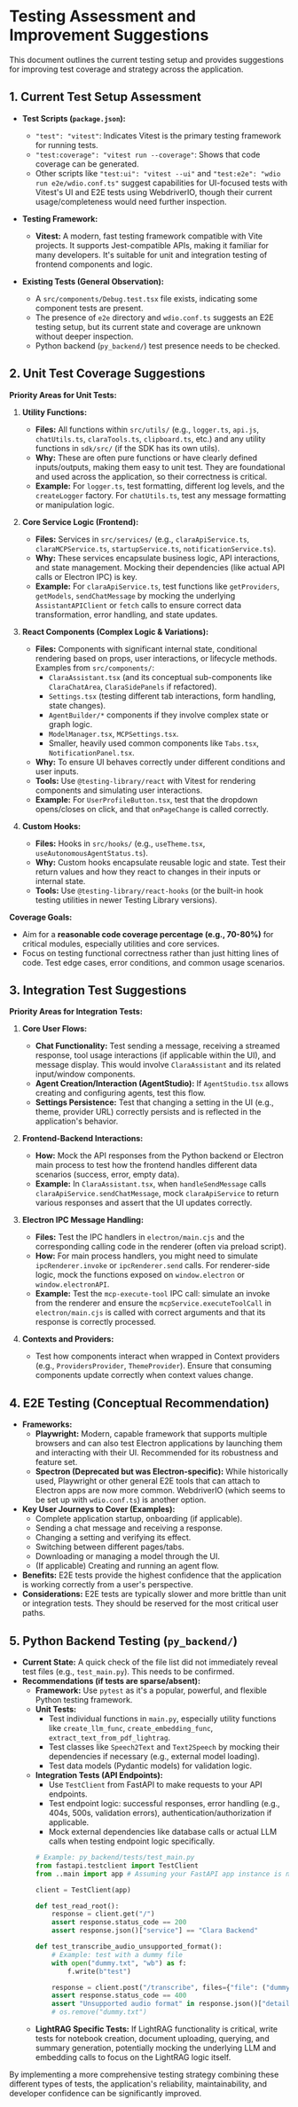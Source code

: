# Testing Assessment and Improvement Suggestions

This document outlines the current testing setup and provides suggestions for improving test coverage and strategy across the application.

## 1. Current Test Setup Assessment

*   **Test Scripts (`package.json`):**
    *   `"test": "vitest"`: Indicates Vitest is the primary testing framework for running tests.
    *   `"test:coverage": "vitest run --coverage"`: Shows that code coverage can be generated.
    *   Other scripts like `"test:ui": "vitest --ui"` and `"test:e2e": "wdio run e2e/wdio.conf.ts"` suggest capabilities for UI-focused tests with Vitest's UI and E2E tests using WebdriverIO, though their current usage/completeness would need further inspection.

*   **Testing Framework:**
    *   **Vitest:** A modern, fast testing framework compatible with Vite projects. It supports Jest-compatible APIs, making it familiar for many developers. It's suitable for unit and integration testing of frontend components and logic.

*   **Existing Tests (General Observation):**
    *   A `src/components/Debug.test.tsx` file exists, indicating some component tests are present.
    *   The presence of `e2e` directory and `wdio.conf.ts` suggests an E2E testing setup, but its current state and coverage are unknown without deeper inspection.
    *   Python backend (`py_backend/`) test presence needs to be checked.

## 2. Unit Test Coverage Suggestions

**Priority Areas for Unit Tests:**

1.  **Utility Functions:**
    *   **Files:** All functions within `src/utils/` (e.g., `logger.ts`, `api.js`, `chatUtils.ts`, `claraTools.ts`, `clipboard.ts`, etc.) and any utility functions in `sdk/src/` (if the SDK has its own utils).
    *   **Why:** These are often pure functions or have clearly defined inputs/outputs, making them easy to unit test. They are foundational and used across the application, so their correctness is critical.
    *   **Example:** For `logger.ts`, test formatting, different log levels, and the `createLogger` factory. For `chatUtils.ts`, test any message formatting or manipulation logic.

2.  **Core Service Logic (Frontend):**
    *   **Files:** Services in `src/services/` (e.g., `claraApiService.ts`, `claraMCPService.ts`, `startupService.ts`, `notificationService.ts`).
    *   **Why:** These services encapsulate business logic, API interactions, and state management. Mocking their dependencies (like actual API calls or Electron IPC) is key.
    *   **Example:** For `claraApiService.ts`, test functions like `getProviders`, `getModels`, `sendChatMessage` by mocking the underlying `AssistantAPIClient` or `fetch` calls to ensure correct data transformation, error handling, and state updates.

3.  **React Components (Complex Logic & Variations):**
    *   **Files:** Components with significant internal state, conditional rendering based on props, user interactions, or lifecycle methods. Examples from `src/components/`:
        *   `ClaraAssistant.tsx` (and its conceptual sub-components like `ClaraChatArea`, `ClaraSidePanels` if refactored).
        *   `Settings.tsx` (testing different tab interactions, form handling, state changes).
        *   `AgentBuilder/*` components if they involve complex state or graph logic.
        *   `ModelManager.tsx`, `MCPSettings.tsx`.
        *   Smaller, heavily used common components like `Tabs.tsx`, `NotificationPanel.tsx`.
    *   **Why:** To ensure UI behaves correctly under different conditions and user inputs.
    *   **Tools:** Use `@testing-library/react` with Vitest for rendering components and simulating user interactions.
    *   **Example:** For `UserProfileButton.tsx`, test that the dropdown opens/closes on click, and that `onPageChange` is called correctly.

4.  **Custom Hooks:**
    *   **Files:** Hooks in `src/hooks/` (e.g., `useTheme.tsx`, `useAutonomousAgentStatus.ts`).
    *   **Why:** Custom hooks encapsulate reusable logic and state. Test their return values and how they react to changes in their inputs or internal state.
    *   **Tools:** Use `@testing-library/react-hooks` (or the built-in hook testing utilities in newer Testing Library versions).

**Coverage Goals:**

*   Aim for a **reasonable code coverage percentage (e.g., 70-80%)** for critical modules, especially utilities and core services.
*   Focus on testing functional correctness rather than just hitting lines of code. Test edge cases, error conditions, and common usage scenarios.

## 3. Integration Test Suggestions

**Priority Areas for Integration Tests:**

1.  **Core User Flows:**
    *   **Chat Functionality:** Test sending a message, receiving a streamed response, tool usage interactions (if applicable within the UI), and message display. This would involve `ClaraAssistant` and its related input/window components.
    *   **Agent Creation/Interaction (AgentStudio):** If `AgentStudio.tsx` allows creating and configuring agents, test this flow.
    *   **Settings Persistence:** Test that changing a setting in the UI (e.g., theme, provider URL) correctly persists and is reflected in the application's behavior.

2.  **Frontend-Backend Interactions:**
    *   **How:** Mock the API responses from the Python backend or Electron main process to test how the frontend handles different data scenarios (success, error, empty data).
    *   **Example:** In `ClaraAssistant.tsx`, when `handleSendMessage` calls `claraApiService.sendChatMessage`, mock `claraApiService` to return various responses and assert that the UI updates correctly.

3.  **Electron IPC Message Handling:**
    *   **Files:** Test the IPC handlers in `electron/main.cjs` and the corresponding calling code in the renderer (often via preload script).
    *   **How:** For main process handlers, you might need to simulate `ipcRenderer.invoke` or `ipcRenderer.send` calls. For renderer-side logic, mock the functions exposed on `window.electron` or `window.electronAPI`.
    *   **Example:** Test the `mcp-execute-tool` IPC call: simulate an invoke from the renderer and ensure the `mcpService.executeToolCall` in `electron/main.cjs` is called with correct arguments and that its response is correctly processed.

4.  **Contexts and Providers:**
    *   Test how components interact when wrapped in Context providers (e.g., `ProvidersProvider`, `ThemeProvider`). Ensure that consuming components update correctly when context values change.

## 4. E2E Testing (Conceptual Recommendation)

*   **Frameworks:**
    *   **Playwright:** Modern, capable framework that supports multiple browsers and can also test Electron applications by launching them and interacting with their UI. Recommended for its robustness and feature set.
    *   **Spectron (Deprecated but was Electron-specific):** While historically used, Playwright or other general E2E tools that can attach to Electron apps are now more common. WebdriverIO (which seems to be set up with `wdio.conf.ts`) is another option.
*   **Key User Journeys to Cover (Examples):**
    *   Complete application startup, onboarding (if applicable).
    *   Sending a chat message and receiving a response.
    *   Changing a setting and verifying its effect.
    *   Switching between different pages/tabs.
    *   Downloading or managing a model through the UI.
    *   (If applicable) Creating and running an agent flow.
*   **Benefits:** E2E tests provide the highest confidence that the application is working correctly from a user's perspective.
*   **Considerations:** E2E tests are typically slower and more brittle than unit or integration tests. They should be reserved for the most critical user paths.

## 5. Python Backend Testing (`py_backend/`)

*   **Current State:** A quick check of the file list did not immediately reveal test files (e.g., `test_main.py`). This needs to be confirmed.
*   **Recommendations (if tests are sparse/absent):**
    *   **Framework:** Use `pytest` as it's a popular, powerful, and flexible Python testing framework.
    *   **Unit Tests:**
        *   Test individual functions in `main.py`, especially utility functions like `create_llm_func`, `create_embedding_func`, `extract_text_from_pdf_lightrag`.
        *   Test classes like `Speech2Text` and `Text2Speech` by mocking their dependencies if necessary (e.g., external model loading).
        *   Test data models (Pydantic models) for validation logic.
    *   **Integration Tests (API Endpoints):**
        *   Use `TestClient` from FastAPI to make requests to your API endpoints.
        *   Test endpoint logic: successful responses, error handling (e.g., 404s, 500s, validation errors), authentication/authorization if applicable.
        *   Mock external dependencies like database calls or actual LLM calls when testing endpoint logic specifically.
        ```python
        # Example: py_backend/tests/test_main.py
        from fastapi.testclient import TestClient
        from ..main import app # Assuming your FastAPI app instance is named 'app'

        client = TestClient(app)

        def test_read_root():
            response = client.get("/")
            assert response.status_code == 200
            assert response.json()["service"] == "Clara Backend"

        def test_transcribe_audio_unsupported_format():
            # Example: test with a dummy file
            with open("dummy.txt", "wb") as f:
                f.write(b"test")

            response = client.post("/transcribe", files={"file": ("dummy.txt", open("dummy.txt", "rb"), "text/plain")})
            assert response.status_code == 400
            assert "Unsupported audio format" in response.json()["detail"]
            # os.remove("dummy.txt")
        ```
    *   **LightRAG Specific Tests:** If LightRAG functionality is critical, write tests for notebook creation, document uploading, querying, and summary generation, potentially mocking the underlying LLM and embedding calls to focus on the LightRAG logic itself.

By implementing a more comprehensive testing strategy combining these different types of tests, the application's reliability, maintainability, and developer confidence can be significantly improved.
